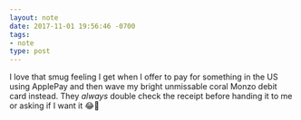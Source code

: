 ```yaml
---
layout: note
date: 2017-11-01 19:56:46 -0700 
tags:
- note
type: post
---
```

I love that smug feeling I get when I offer to pay for something in the US using ApplePay and then wave my bright unmissable coral Monzo debit card instead. They _always_ double check the receipt before handing it to me or asking if I want it 😂🤣
